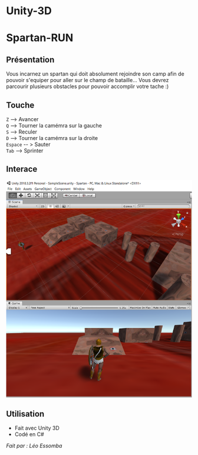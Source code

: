 # Unity-3D
# Spartan-RUN


## Présentation

Vous incarnez un spartan qui doit absolument rejoindre son camp afin de pouvoir s'equiper pour aller sur le champ de bataille...
Vous devrez parcourir plusieurs obstacles pour pouvoir accomplir votre tache :)

## Touche

`Z`  --> Avancer  
`Q`  --> Tourner la camémra sur la gauche  
`S`  --> Reculer  
`D`  --> Tourner la camémra sur la droite  
`Espace` -- > Sauter   
`Tab` --> Sprinter

## Interace

![GitHub Logo](/spartan_run.png)

## Utilisation

* Fait avec Unity 3D  
* Codé en C#

*Fait par : Léo Essomba*
